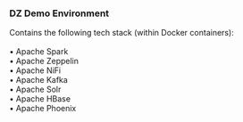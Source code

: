 <h3>DZ Demo Environment</h3>
Contains the following tech stack (within Docker containers):
<br>
<br>&bull; Apache Spark
<br>&bull; Apache Zeppelin
<br>&bull; Apache NiFi
<br>&bull; Apache Kafka
<br>&bull; Apache Solr
<br>&bull; Apache HBase
<br>&bull; Apache Phoenix
<br>

